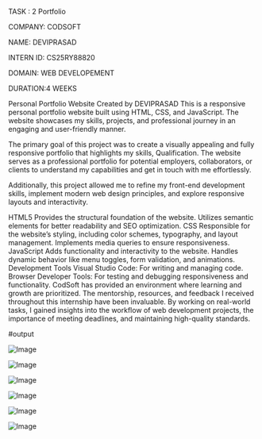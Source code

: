 TASK : 2 Portfolio

COMPANY: CODSOFT

NAME: DEVIPRASAD

INTERN ID: CS25RY88820

DOMAIN: WEB DEVELOPEMENT

DURATION:4 WEEKS

Personal Portfolio Website Created by DEVIPRASAD This is a responsive personal portfolio website built using HTML, CSS, and JavaScript. The website showcases my skills, projects, and professional journey in an engaging and user-friendly manner.

The primary goal of this project was to create a visually appealing and fully responsive portfolio that highlights my skills, Qualification. The website serves as a professional portfolio for potential employers, collaborators, or clients to understand my capabilities and get in touch with me effortlessly.

Additionally, this project allowed me to refine my front-end development skills, implement modern web design principles, and explore responsive layouts and interactivity.

HTML5 Provides the structural foundation of the website. Utilizes semantic elements for better readability and SEO optimization.
CSS Responsible for the website’s styling, including color schemes, typography, and layout management. Implements media queries to ensure responsiveness.
JavaScript Adds functionality and interactivity to the website. Handles dynamic behavior like menu toggles, form validation, and animations.
Development Tools Visual Studio Code: For writing and managing code. Browser Developer Tools: For testing and debugging responsiveness and functionality.
CodSoft has provided an environment where learning and growth are prioritized. The mentorship, resources, and feedback I received throughout this internship have been invaluable. By working on real-world tasks, I gained insights into the workflow of web development projects, the importance of meeting deadlines, and maintaining high-quality standards.

#output

![Image](https://github.com/user-attachments/assets/b14bbd76-6643-4d0d-909f-4273e33d6afa)

![Image](https://github.com/user-attachments/assets/97adbb4b-7fec-41aa-9332-bf24f07e8ca6)

![Image](https://github.com/user-attachments/assets/896febf9-e36d-4464-aca4-48d38d1da45c)

![Image](https://github.com/user-attachments/assets/7f798a57-3fc0-41aa-8c50-63c9bd5f3268)

![Image](https://github.com/user-attachments/assets/7089e92e-3ba1-4375-9218-edd62b197817)

![Image](https://github.com/user-attachments/assets/a4170a72-9ccd-48b2-a053-315a7673399b)
